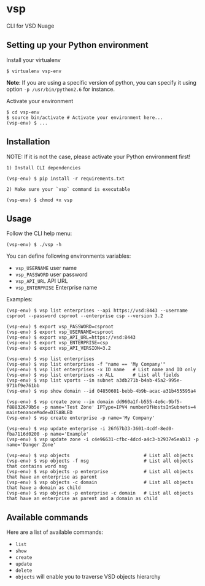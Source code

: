 vsp
========

CLI for VSD Nuage


Setting up your Python environment
----------------------------------

Install your virtualenv

    $ virtualenv vsp-env

__Note__: If you are using a specific version of python, you can specify it using option `-p /usr/bin/python2.6` for instance.

Activate your environment

    $ cd vsp-env
    $ source bin/activate # Activate your environment here...
    (vsp-env) $ ...


Installation
------------

NOTE: If it is not the case, please activate your Python environment first!

    1) Install CLI dependencies

    (vsp-env) $ pip install -r requirements.txt

    2) Make sure your `vsp` command is executable

    (vsp-env) $ chmod +x vsp

Usage
-----

Follow the CLI help menu:

    (vsp-env) $ ./vsp -h

You can define following environments variables:

* `vsp_USERNAME` user name
* `vsp_PASSWORD` user password
* `vsp_API_URL` API URL
* `vsp_ENTERPRISE` Enterprise name

Examples:

    (vsp-env) $ vsp list enterprises --api https://vsd:8443 --username csproot --password csproot --enterprise csp --version 3.2

    (vsp-env) $ export vsp_PASSWORD=csproot
    (vsp-env) $ export vsp_USERNAME=csproot
    (vsp-env) $ export vsp_API_URL=https://vsd:8443
    (vsp-env) $ export vsp_ENTERPRISE=csp
    (vsp-env) $ export vsp_API_VERSION=3.2

    (vsp-env) $ vsp list enterprises
    (vsp-env) $ vsp list enterprises -f "name == 'My Company'"
    (vsp-env) $ vsp list enterprises -x ID name   # List name and ID only
    (vsp-env) $ vsp list enterprises -x ALL       # List all fields
    (vsp-env) $ vsp list vports --in subnet a3db271b-b4ab-45a2-995e-971bf9e761bb
    (vsp-env) $ vsp show domain --id 04850601-bebb-4b9b-acac-a31b455595a4

    (vsp-env) $ vsp create zone --in domain dd960a1f-b555-4e6c-9bf5-f88832679b5e -p name='Test Zone' IPType=IPV4 numberOfHostsInSubnets=4 maintenanceMode=DISABLED
    (vsp-env) $ vsp create enterprise -p name='My Company'

    (vsp-env) $ vsp update enterprise -i 26f67b33-3601-4cdf-8ed0-fba7116d0200 -p name='Example'
    (vsp-env) $ vsp update zone -i c4e96631-cfbc-4dcd-a4c3-b2937e5eab13 -p name='Danger Zone'

    (vsp-env) $ vsp objects                           # List all objects
    (vsp-env) $ vsp objects -f nsg                    # List all objects that contains word nsg
    (vsp-env) $ vsp objects -p enterprise             # List all objects that have an enterprise as parent
    (vsp-env) $ vsp objects -c domain                 # List all objects that have a domain as child
    (vsp-env) $ vsp objects -p enterprise -c domain   # List all objects that have an enterprise as parent and a domain as child


Available commands
------------------

Here are a list of available commands:
* `list`
* `show`
* `create`
* `update`
* `delete`
* `objects` will enable you to traverse VSD objects hierarchy